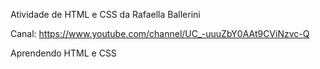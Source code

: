 Atividade de HTML e CSS da Rafaella Ballerini

Canal: https://www.youtube.com/channel/UC_-uuuZbY0AAt9CViNzvc-Q

Aprendendo HTML e CSS